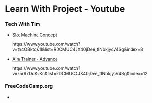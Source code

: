 # Learn With Project - Youtube

<h3><strong>Tech With Tim</strong></h3>

<ul>
<li><a href="https://github.com/fadilwiharto/Python-Project-Slot-Machine/blob/main/Slot%20Machine%20Code.py">Slot Machine Concept</a></li>
<p>https://www.youtube.com/watch?v=th4OBktqK1I&list=RDCMUC4JX40jDee_tINbkjycV4Sg&index=8</p>
<li><a href="">Aim Trainer - Advance</a></li>
<p>https://www.youtube.com/watch?v=s5r97DdKuKc&list=RDCMUC4JX40jDee_tINbkjycV4Sg&index=12</p>
</ul>

<h3><strong>FreeCodeCamp.org</strong></h3>
<ul>
<li><a href=""></a></li>
</ul>
